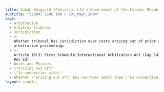 ```yaml
---
title: Sabah Shipyard (Pakistan) Ltd v Government of the Islamic Republic of Pakistan
subtitle: "[2004] SGHC 109 / 28\_May\_2004"
tags:
  - Arbitration
  - Arbitral tribunal
  - Jurisdiction
  - >-
    Whether tribunal has jurisdiction over costs arising out of prior related
    arbitration proceedings
  - >-
    Article 16(3) First Schedule International Arbitration Act (Cap 143A, 2002
    Rev Ed)
  - Words and Phrases
  - \"Arising out of\"
  - \"In connection with\"
  - Whether \"arising out of\" has narrower ambit than \"in connection with\"
layout: single
---
```


